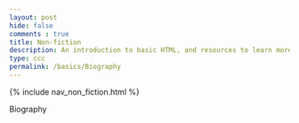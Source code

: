 ```yaml
---
layout: post
hide: false
comments : true
title: Non-fiction
description: An introduction to basic HTML, and resources to learn more.
type: ccc
permalink: /basics/Biography
---
```


{% include nav_non_fiction.html %}

Biography
